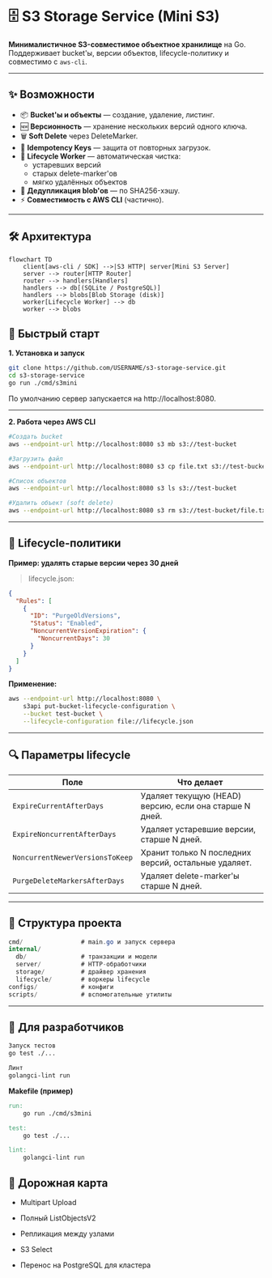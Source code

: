 # 🗄️ S3 Storage Service (Mini S3)

**Минималистичное S3-совместимое объектное хранилище** на Go.  
Поддерживает bucket'ы, версии объектов, lifecycle-политику и совместимо с `aws-cli`.

---

## ✨ Возможности
- 📦 **Bucket'ы и объекты** — создание, удаление, листинг.
- 🆕 **Версионность** — хранение нескольких версий одного ключа.
- 🗑 **Soft Delete** через DeleteMarker.
- 🔄 **Idempotency Keys** — защита от повторных загрузок.
- 🧹 **Lifecycle Worker** — автоматическая чистка:
  - устаревших версий
  - старых delete-marker'ов
  - мягко удалённых объектов
- 📁 **Дедупликация blob'ов** — по SHA256-хэшу.
- ⚡ **Совместимость с AWS CLI** (частично).

---

## 🛠 Архитектура
```mermaid
flowchart TD
    client[aws-cli / SDK] -->|S3 HTTP| server[Mini S3 Server]
    server --> router[HTTP Router]
    router --> handlers[Handlers]
    handlers --> db[(SQLite / PostgreSQL)]
    handlers --> blobs[Blob Storage (disk)]
    worker[Lifecycle Worker] --> db
    worker --> blobs
```
## 🚀 Быстрый старт ##
**1. Установка и запуск**
``` bash
git clone https://github.com/USERNAME/s3-storage-service.git
cd s3-storage-service
go run ./cmd/s3mini
```

По умолчанию сервер запускается на http://localhost:8080.

---

**2. Работа через AWS CLI**
```bash
#Создать bucket
aws --endpoint-url http://localhost:8080 s3 mb s3://test-bucket

#Загрузить файл
aws --endpoint-url http://localhost:8080 s3 cp file.txt s3://test-bucket/

#Список объектов
aws --endpoint-url http://localhost:8080 s3 ls s3://test-bucket

#Удалить объект (soft delete)
aws --endpoint-url http://localhost:8080 s3 rm s3://test-bucket/file.txt
```

---

## 🚀 Lifecycle-политики ##

**Пример: удалять старые версии через 30 дней** 

> lifecycle.json:

```json
{
  "Rules": [
    {
      "ID": "PurgeOldVersions",
      "Status": "Enabled",
      "NoncurrentVersionExpiration": {
        "NoncurrentDays": 30
      }
    }
  ]
}
```

**Применение:**

```bash
aws --endpoint-url http://localhost:8080 \
    s3api put-bucket-lifecycle-configuration \
    --bucket test-bucket \
    --lifecycle-configuration file://lifecycle.json
```

---
## 🔍 Параметры lifecycle ##
| Поле                            | Что делает                                             |
| ------------------------------- | ------------------------------------------------------ |
| `ExpireCurrentAfterDays`        | Удаляет текущую (HEAD) версию, если она старше N дней. |
| `ExpireNoncurrentAfterDays`     | Удаляет устаревшие версии, старше N дней.              |
| `NoncurrentNewerVersionsToKeep` | Хранит только N последних версий, остальные удаляет.   |
| `PurgeDeleteMarkersAfterDays`   | Удаляет delete-marker'ы старше N дней.                 |

---

## 🧩 Структура проекта 

```csharp
cmd/                # main.go и запуск сервера
internal/
  db/               # транзакции и модели
  server/           # HTTP-обработчики
  storage/          # драйвер хранения
  lifecycle/        # воркеры lifecycle
configs/            # конфиги
scripts/            # вспомогательные утилиты
```

---

## 🧪 Для разработчиков
```bash
Запуск тестов
go test ./...

Линт
golangci-lint run
```

**Makefile (пример)**
```Makefile
run:
	go run ./cmd/s3mini

test:
	go test ./...

lint:
	golangci-lint run
```

## 📅 Дорожная карта

 - Multipart Upload

 - Полный ListObjectsV2

 - Репликация между узлами

 - S3 Select

 - Перенос на PostgreSQL для кластера
